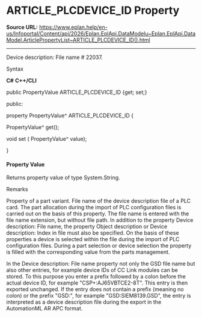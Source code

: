 # ARTICLE_PLCDEVICE_ID Property

**Source URL:** https://www.eplan.help/en-us/Infoportal/Content/api/2026/Eplan.EplApi.DataModelu~Eplan.EplApi.DataModel.ArticlePropertyList~ARTICLE_PLCDEVICE_ID().html

---

Device description: File name # 22037.

Syntax

**C#**
**C++/CLI**


public PropertyValue ARTICLE_PLCDEVICE_ID {get; set;}

public:

property PropertyValue^ ARTICLE_PLCDEVICE_ID {

   PropertyValue^ get();

   void set (    PropertyValue^ value);

}


#### Property Value

Returns property value of type System.String.

Remarks

Property of a part variant. File name of the device description file of a PLC card. The part allocation during the import of PLC configuration files is carried out on the basis of this property. The file name is entered with the file name extension, but without file path. In addition to the property Device description: File name, the property Object description or Device description: Index in file must also be specified. On the basis of these properties a device is selected within the file during the import of PLC configuration files. During a part selection or device selection the property is filled with the corresponding value from the parts management.

In the Device description: File name property not only the GSD file name but also other entries, for example device IDs of CC Link modules can be stored. To this purpose you enter a prefix followed by a colon before the actual device ID, for example "CSP+:AJ65VBTCE2-8T". This entry is then exported unchanged. If the entry does not contain a prefix (meaning no colon) or the prefix "GSD:", for example "GSD:SIEM8139.GSD", the entry is interpreted as a device description file during the export in the AutomationML AR APC format.
